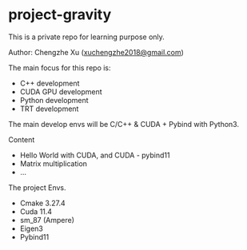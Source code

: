 # project-gravity

This is a private repo for learning purpose only.

Author: Chengzhe Xu (xuchengzhe2018@gmail.com)

The main focus for this repo is:
- C++ development
- CUDA GPU development
- Python development
- TRT development

The main develop envs will be C/C++ & CUDA + Pybind with Python3.

Content
- Hello World with CUDA, and CUDA - pybind11
- Matrix multiplication
- ...

The project Envs.
- Cmake 3.27.4
- Cuda 11.4
- sm_87 (Ampere)
- Eigen3
- Pybind11
